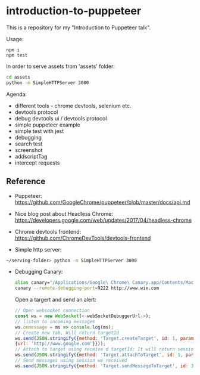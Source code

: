 # introduction-to-puppeteer

This is a repository for my "Introduction to Puppeteer talk".

Usage:

```shell
npm i
npm test
```

In order to serve assets from 'assets' folder:

```bash
cd assets
python -m SimpleHTTPServer 3000
```

Agenda:

- different tools - chrome devtools, selenium etc.
- devtools protocol
- debug devtools ui / devtools protocol
- simple puppeteer example
- simple test with jest
- debugging
- search test
- screenshot
- addscriptTag
- intercept requests


## Reference
- Puppeteer: https://github.com/GoogleChrome/puppeteer/blob/master/docs/api.md
- Nice blog post about Headless Chrome: https://developers.google.com/web/updates/2017/04/headless-chrome

- Chrome devtools frontend: https://github.com/ChromeDevTools/devtools-frontend

- Simple http server:

```bash
~/serving-folder> python -m SimpleHTTPServer 3000
```

- Debugging Canary:

    ```bash
    alias canary="/Applications/Google\ Chrome\ Canary.app/Contents/MacOS/Google\ Chrome\ Canary"
    canary --remote-debugging-port=9222 http://www.wix.com
    ```

    Open a targert and send an alert:

    ```js
    // Open websocket connection
    const ws = new WebSocket(<-webSocketDebuggerUrl->);
    // listen to incoming messages
    ws.onmessage = ms => console.log(ms);
    // Create new tab, Will return targetId
    ws.send(JSON.stringify({method: 'Target.createTarget', id: 1, params:
    {url: 'http://www.google.com'}}));
    // Attach to target using receive d targetId; It will return sessionId
    ws.send(JSON.stringify({method: 'Target.attachToTarget', id: 1, params: {targetId}}));
    // Send messages using session we received
    ws.send(JSON.stringify({method: 'Target.sendMessageToTarget', id: 3, params: {sessionId, message:'{"id":1,"method":"Runtime.callFunctionOn","params":{"executionContextId":2, "functionDeclaration": "() => alert(\'Hi from the other side\')"}}'}}))
    ```

